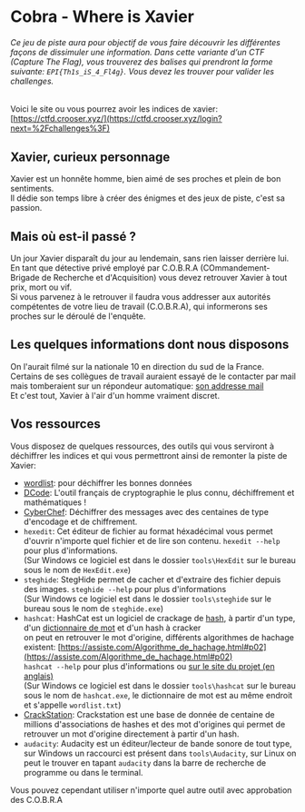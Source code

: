 # Cobra - Where is Xavier

###### Ce jeu de piste aura pour objectif de vous faire découvrir les différentes façons de dissimuler une information. Dans cette variante d’un CTF (Capture The Flag), vous trouverez des balises qui prendront la forme suivante: `EPI{Th1s_iS_4_Fl4g}`. Vous devez les trouver pour valider les challenges. 

Voici le site ou vous pourrez avoir les indices de xavier:  [https://ctfd.crooser.xyz/](https://ctfd.crooser.xyz/login?next=%2Fchallenges%3F)

## Xavier, curieux personnage

Xavier est un honnête homme, bien aimé de ses proches et plein de bon sentiments.  \
Il dédie son temps libre à créer des énigmes et des jeux de piste, c'est sa passion.

## Mais où est-il passé ?

Un jour Xavier disparaît du jour au lendemain, sans rien laisser derrière lui. \
En tant que détective privé employé par C.O.B.R.A (COmmandement-Brigade de Recherche et d'Acquisition) vous devez retrouver Xavier à tout prix, mort ou vif. \
Si vous parvenez à le retrouver il faudra vous addresser aux autorités compétentes de votre lieu de travail (C.O.B.R.A), qui informerons ses proches sur le déroulé de l'enquête.

## Les quelques informations dont nous disposons

On l'aurait filmé sur la nationale 10 en direction du sud de la France. \
Certains de ses collègues de travail auraient essayé de le contacter par mail mais tomberaient sur un répondeur automatique: [son addresse mail](mailto:xavier.cobra.epitech@gmail.com) \
Et c'est tout, Xavier à l'air d'un homme vraiment discret.

## Vos ressources

Vous disposez de quelques ressources, des outils qui vous serviront à déchiffrer les indices et qui vous permettront ainsi de remonter la piste de Xavier:

- [wordlist](https://raw.githubusercontent.com/danielmiessler/SecLists/master/Passwords/500-worst-passwords.txt): pour déchiffrer les bonnes données
- [DCode](https://dcode.fr/): L'outil français de cryptographie le plus connu, déchiffrement et mathématiques !
- [CyberChef](https://cyberchef.org/): Déchiffrer des messages avec des centaines de type d'encodage et de chiffrement.
- `hexedit`: Cet éditeur de fichier au format héxadécimal vous permet d'ouvrir n'importe quel fichier et de lire son contenu. `hexedit --help` pour plus d'informations. \
  (Sur Windows ce logiciel est dans le dossier `tools\HexEdit` sur le bureau sous le nom de `HexEdit.exe`)
- `steghide`: StegHide permet de cacher et d'extraire des fichier depuis des images. `steghide --help`  pour plus d'informations \
  (Sur Windows ce logiciel est dans le dossier `tools\steghide` sur le bureau sous le nom de `steghide.exe`)
- `hashcat`: HashCat est un logiciel de crackage de [hash](https://fr.wikipedia.org/wiki/Fonction_de_hachage), à partir d'un type, d'un [dictionnaire de mot](https://fr.wikipedia.org/wiki/Attaque_par_dictionnaire) et d'un hash à cracker \
             on peut en retrouver le mot d'origine, différents algorithmes de hachage existent: [https://assiste.com/Algorithme_de_hachage.html#p02](https://assiste.com/Algorithme_de_hachage.html#p02) \
             `hashcat --help` pour plus d'informations ou [sur le site du projet (en anglais)](https://hashcat.net/hashcat/) \
             (Sur Windows ce logiciel est dans le dossier `tools\hashcat` sur le bureau sous le nom de `hashcat.exe`, le dictionnaire de mot est au même endroit et s'appelle `wordlist.txt`)
- [CrackStation](https://crackstation.net/): Crackstation est une base de donnée de centaine de millions d'associations de hashes et des mot d'origines qui permet de retrouver un mot d'origine directement à partir d'un hash.
- `audacity`: Audacity est un éditeur/lecteur de bande sonore de tout type, sur Windows un raccourci est présent dans `tools\Audacity`, sur Linux on peut le trouver en tapant `audacity` dans la barre de recherche de programme ou dans le terminal.

Vous pouvez cependant utiliser n'importe quel autre outil avec approbation des C.O.B.R.A

